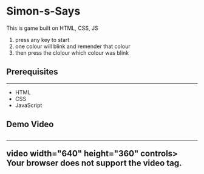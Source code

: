 # Simon-s-Says
This is game built on HTML, CSS, JS 
<ol>
    <li>press any key to start</li>
    <li>one colour will blink and remender that colour</li>
    <li>then press the clolour which colour was blink</li>
    
</ol>

<H2>Prerequisites</H2>
<hr>
<ul>
    <li>HTML</li>
    <li>CSS</li>
    <li>JavaScript</li>
    
</ul>

<H2>Demo Video<H2>
<hr>
video width="640" height="360" controls>
  <source src="./demo.mp4" type="video/mp4">
  Your browser does not support the video tag.
</video>





